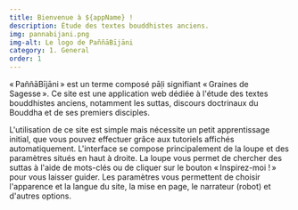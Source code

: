 ```yaml
---
title: Bienvenue à ${appName} !
description: Étude des textes bouddhistes anciens.
img: pannabijani.png
img-alt: Le logo de PaññāBījāni
category: 1. General
order: 1
---
```

« PaññāBījāni » est un terme composé pāḷi signifiant « Graines de Sagesse ». Ce site est une application web dédiée à l'étude des textes bouddhistes anciens, notamment les suttas, discours doctrinaux du Bouddha et de ses premiers disciples.

L'utilisation de ce site est simple mais nécessite un petit apprentissage initial, que vous pouvez effectuer grâce aux tutoriels affichés automatiquement. L'interface se compose principalement de la loupe et des paramètres situés en haut à droite. La loupe vous permet de chercher des suttas à l'aide de mots-clés ou de cliquer sur le bouton « Inspirez-moi ! » pour vous laisser guider. Les paramètres vous permettent de choisir l'apparence et la langue du site, la mise en page, le narrateur (robot) et d'autres options.

